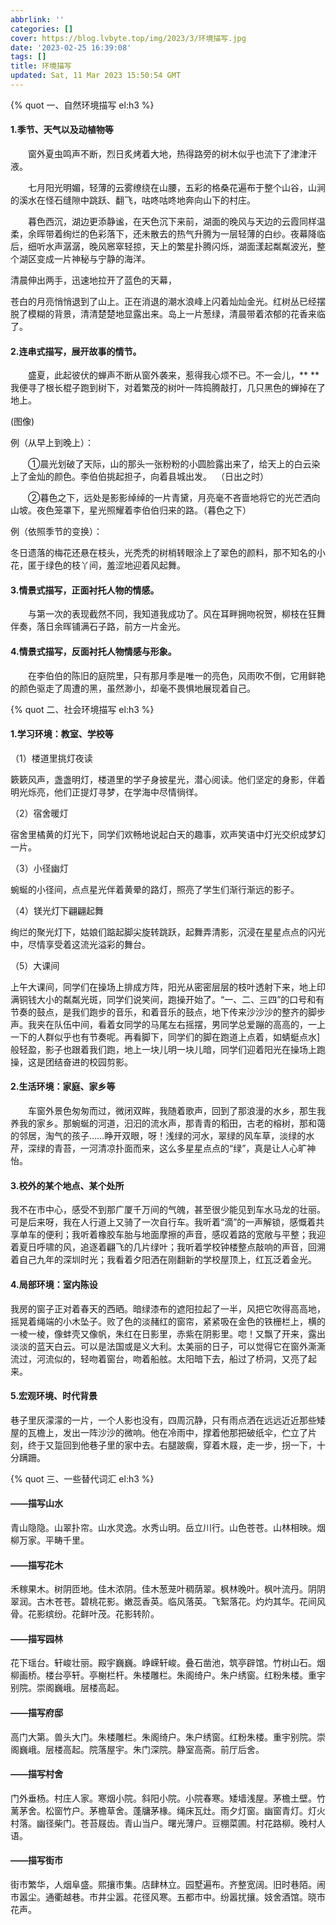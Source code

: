 ```yaml
---
abbrlink: ''
categories: []
cover: https://blog.lvbyte.top/img/2023/3/环境描写.jpg
date: '2023-02-25 16:39:08'
tags: []
title: 环境描写
updated: Sat, 11 Mar 2023 15:50:54 GMT
---
```

{% quot 一、自然环境描写 el:h3 %}

#### 1.季节、天气以及动植物等

  窗外夏虫鸣声不断，烈日炙烤着大地，热得路旁的树木似乎也流下了津津汗液。

  七月阳光明媚，轻薄的云雾缭绕在山腰，五彩的格桑花遍布于整个山谷，山涧的溪水在怪石缝隙中跳跃、翻飞，咕咚咕咚地奔向山下的村庄。

  暮色西沉，湖边更添静谧，在天色沉下来前，湖面的晚风与天边的云霞同样温柔，余晖带着绚烂的色彩落下，还未散去的热气升腾为一层轻薄的白纱。夜幕降临后，细听水声潺潺，晚风窸窣轻掠，天上的繁星扑腾闪烁，湖面漾起粼粼波光，整个湖区变成一片神秘与宁静的海洋。

清晨伸出两手，迅速地拉开了蓝色的天幕，

苍白的月亮悄悄退到了山上。正在消退的潮水浪峰上闪着灿灿金光。红树丛已经摆脱了模糊的背景，清清楚楚地显露出来。岛上一片葱绿，清晨带着浓郁的花香来临了。

#### 2.连串式描写，展开故事的情节。

  盛夏，此起彼伏的蝉声不断从窗外袭来，惹得我心烦不已。不一会儿，** **我便寻了根长棍子跑到树下，对着繁茂的树叶一阵捣腾敲打，几只黑色的蝉掉在了地上。

(图像)

例（从早上到晚上）：

  ①晨光划破了天际，山的那头一张粉粉的小圆脸露出来了，给天上的白云染上了金灿的颜色。李伯伯挑起担子，向着县城出发。 （日出之时）

  ②暮色之下，远处是影影绰绰的一片青黛，月亮毫不吝啬地将它的光芒洒向山坡。夜色笼罩下，星光照耀着李伯伯归来的路。（暮色之下）

例（依照季节的变换）：

冬日遗落的梅花还悬在枝头，光秃秃的树梢转眼涂上了翠色的颜料，那不知名的小花，匿于绿色的枝丫间，羞涩地迎着风起舞。

#### 3.情景式描写，正面衬托人物的情感。

  与第一次的表现截然不同，我知道我成功了。风在耳畔拥吻祝贺，柳枝在狂舞伴奏，落日余晖铺满石子路，前方一片金光。

#### 4.情景式描写，反面衬托人物情感与形象。

  在李伯伯的陈旧的庭院里，只有那月季是唯一的亮色，风雨吹不倒，它用鲜艳的颜色驱走了周遭的黑，虽然渺小，却毫不畏惧地展现着自己。

{% quot 二、社会环境描写 el:h3 %}

#### 1.学习环境：教室、学校等

（1）楼道里挑灯夜读

簌簌风声，盏盏明灯，楼道里的学子身披星光，潜心阅读。他们坚定的身影，伴着明光烁亮，他们正提灯寻梦，在学海中尽情徜徉。

（2）宿舍暖灯

宿舍里橘黄的灯光下，同学们欢畅地说起白天的趣事，欢声笑语中灯光交织成梦幻一片。

（3）小径幽灯

蜿蜒的小径间，点点星光伴着黄晕的路灯，照亮了学生们渐行渐远的影子。

（4）镁光灯下翩翩起舞

绚烂的聚光灯下，姑娘们踮起脚尖旋转跳跃，起舞弄清影，沉浸在星星点点的闪光中，尽情享受着这流光溢彩的舞台。

（5）大课间

上午大课间，同学们在操场上排成方阵，阳光从密密层层的枝叶透射下来，地上印满铜钱大小的粼粼光斑，同学们说笑间，跑操开始了。“一、二、三四”的口号和有节奏的鼓点，是我们跑步的音乐，和着音乐的鼓点，地下传来沙沙沙的整齐的脚步声。我夹在队伍中间，看着女同学的马尾左右摇摆，男同学总爱蹦的高高的，一上一下的人群似乎也有节奏呢。再看脚下，同学们的脚在跑道上点着，如蜻蜓点水]般轻盈，影子也跟着我们跑，地上一块儿明一块儿暗，同学们迎着阳光在操场上跑操，这是团结奋进的校园剪影。

#### 2.生活环境：家庭、家乡等

  车窗外景色匆匆而过，微闭双眸，我随着歌声，回到了那浪漫的水乡，那生我养我的家乡。那蜿蜒的河道，汩汩的流水声，那青青的稻田，古老的榕树，那和蔼的邻居，淘气的孩子……睁开双眼，呀！浅绿的河水，翠绿的风车草，淡绿的水芹，深绿的青苔，一河清凉扑面而来，这么多星星点点的“绿”，真是让人心旷神怡。

#### 3.校外的某个地点、某个处所

我不在市中心，感受不到那广厦千万间的气魄，甚至很少能见到车水马龙的壮丽。可是后来呀，我在人行道上又骑了一次自行车。我听着“滴”的一声解锁，感慨着共享单车的便利；我听着橡胶车胎与地面摩擦的声音，感叹着路的宽敞与平整；我迎着夏日呼啸的风，追逐着翩飞的几片绿叶；我听着学校钟楼整点敲响的声音，回溯着自己九年的深圳时光；我看着夕阳洒在刚翻新的学校屋顶上，红瓦泛着金光。

#### 4.局部环境：室内陈设

我房的窗子正对着春天的西晒。暗绿漆布的遮阳拉起了一半，风把它吹得高高地，摇晃着绳端的小木坠子。败了色的淡赭红的窗帘，紧紧吸在金色的铁栅栏上，横的一棱一棱，像蚌壳又像帆，朱红在日影里，赤紫在阴影里。唿！又飘了开来，露出淡淡的蓝天白云。可以是法国或是义大利。太美丽的日子，可以觉得它在窗外澌澌流过，河流似的，轻吻着窗台，吻着船舷。太阳暗下去，船过了桥洞，又亮了起来。

#### 5.宏观环境、时代背景

巷子里灰濛濛的一片，一个人影也没有，四周沉静，只有雨点洒在远远近近那些矮屋的瓦檐上，发出一阵沙沙的微响。他在冷雨中，撑着他那把破纸伞，伫立了片刻，终于又踅回到他巷子里的家中去。右腿跛瘸，穿着木屐，走一步，拐一下，十分蹒跚。

{% quot 三、一些替代词汇 el:h3 %}

#### **——描写山水**

青山隐隐。山翠扑帘。山水灵逸。水秀山明。岳立川行。山色苍苍。山林相映。烟柳万家。平畴千里。

#### **——描写花木**

禾稼果木。树阴匝地。佳木浓阴。佳木葱茏叶稠荫翠。枫林晚叶。枫叶流丹。阴阴翠润。古木苍苍。碧桃花影。嫩蕊香英。临风落英。飞絮落花。灼灼其华。花间风骨。花影缤纷。花鲜叶茂。花影转阶。

#### **——描写园林**

花下瑶台。轩峻壮丽。殿宇巍巍。峥嵘轩峻。叠石凿池，筑亭辟馆。竹树山石。烟柳画桥。楼台亭轩。亭榭栏杆。朱楼雕栏。朱阁绮户。朱户绣窗。红粉朱楼。重宇别院。崇阁巍峨。层楼高起。

#### **——描写府邸**

高门大第。兽头大门。朱楼雕栏。朱阁绮户。朱户绣窗。红粉朱楼。重宇别院。崇阁巍峨。层楼高起。院落屋宇。朱门深院。静室高斋。前厅后舍。

#### **——描写村舍**

门外垂杨。村庄人家。寒烟小院。斜阳小院。小院春寒。矮墙浅屋。茅檐土壁。竹蓠茅舍。松窗竹户。茅檐草舍。蓬牗茅椽。绳床瓦灶。雨夕灯窗。幽窗青灯。灯火村落。幽径柴门。苍苔屐齿。青山当户。曙光薄户。豆棚菜圃。村花路柳。晚村人语。

#### **——描写街市**

街市繁华，人烟阜盛。熙攘市集。店肆林立。园墅遍布。齐整宽阔。旧时巷陌。闹市嚣尘。通衢越巷。市井尘嚣。花径风寒。五都市中。纷嚣扰攘。妓舍酒馆。晓市花声。

